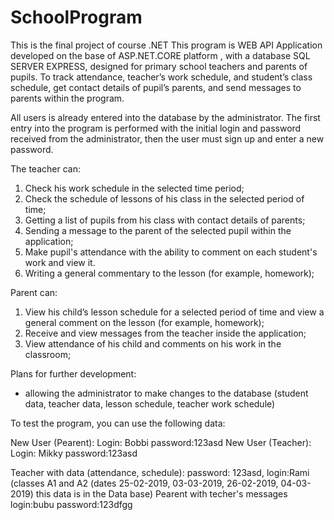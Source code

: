 # SchoolProgram
This is the final project of course .NET
This program is WEB API Application developed on the base of ASP.NET.CORE platform , with a database SQL SERVER EXPRESS, designed for primary school teachers and parents of pupils. To track attendance, teacher’s work schedule, and student’s class schedule, get contact details of pupil’s parents, and send messages to parents within the program.

All users is already entered into the database by the administrator. The first entry into the program is performed with the initial login and password received from the administrator, then the user  must sign up and enter a new password.

The teacher can:
1. Check his work schedule in the selected time period;
2. Check the schedule of lessons of his class in the selected period of time;
3. Getting a list of pupils from his class with contact details of parents;
4. Sending a message to the parent of the selected pupil within the application;
5. Make pupil's attendance with the ability to comment on each student's work and view it.
6. Writing a general commentary to the lesson (for example, homework);

Parent can:

1. View his child’s lesson schedule for a selected period of time and view a general comment on the lesson (for example, homework);
2. Receive and view messages from the teacher inside the application;
3. View  attendance of his child and comments on his work in the classroom;

Plans for further development:
- allowing the administrator to make changes to the database (student data, teacher data, lesson schedule, teacher work schedule)

To test the program, you can use the following data:

New User (Pearent): Login: Bobbi password:123asd
New User (Teacher): Login: Mikky password:123asd

Teacher with data (attendance, schedule): password: 123asd, login:Rami (classes A1 and A2 (dates 25-02-2019, 03-03-2019, 26-02-2019, 04-03-2019) this data is in the Data base)
Pearent with techer's messages login:bubu password:123dfgg
